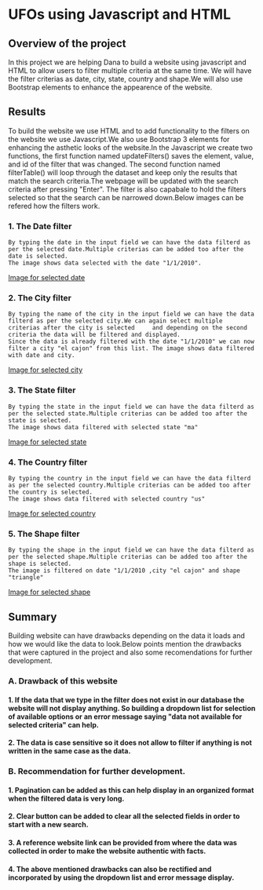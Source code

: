 # UFOs using Javascript and HTML

## Overview of the project
In this project we are helping Dana to build a website using javascript and HTML to allow users to filter multiple criteria at the same time. We will       have the filter criterias as date, city, state, country and shape.We will also use Bootstrap elements to enhance the appearence of the website.

## Results
To build the website we use HTML and to add functionality to the filters on the website we use Javascript.We also use Bootstrap 3 elements for enhancing the asthetic looks of the website.In the Javascript we create two functions, the first function named updateFilters() saves the element, value, and id of the filter that was changed. The second function named filterTable() will loop through the dataset and keep only the results that match the search criteria.The webpage will be updated with the search criteria after pressing "Enter". The filter is also capabale to hold the filters selected so that the search can be narrowed down.Below images can be refered how the filters work.

### 1. The Date filter
    By typing the date in the input field we can have the data filterd as per the selected date.Multiple criterias can be added too after the date is selected. 
    The image shows data selected with the date "1/1/2010".
   [Image for selected date][1]

### 2. The City filter
    By typing the name of the city in the input field we can have the data filterd as per the selected city.We can again select multiple criterias after the city is selected     and depending on the second criteria the data will be filtered and displayed.
    Since the data is already filtered with the date "1/1/2010" we can now filter a city "el cajon" from this list. The image shows data filtered with date and city.
   [Image for selected city][2]  

### 3. The State filter
    By typing the state in the input field we can have the data filterd as per the selected state.Multiple criterias can be added too after the state is selected.
    The image shows data filtered with selected state "ma"
   [Image for selected state][3]

### 4. The Country filter
    By typing the country in the input field we can have the data filterd as per the selected country.Multiple criterias can be added too after the country is selected.
    The image shows data filtered with selected country "us"
   [Image for selected country][4]

### 5. The Shape filter
    By typing the shape in the input field we can have the data filterd as per the selected shape.Multiple criterias can be added too after the shape is selected.
    The image is filtered on date "1/1/2010 ,city "el cajon" and shape "triangle"
   [Image for selected shape][5]



## Summary
Building website can have drawbacks depending on the data it loads and how we would like the data to look.Below points mention the drawbacks that were captured in the project and also some recomendations for further development.

### A. Drawback of this website

#### 1. If the data that we type in the filter does not exist in our database the website will not display anything. So building a dropdown list for selection of available options or an error message saying "data not available for selected criteria" can help.

#### 2. The data is case sensitive so it does not allow to filter if anything is not written in the same case as the data.

### B. Recommendation for further development.

#### 1. Pagination can be added as this can help display in an organized format when the filtered data is very long.

#### 2. Clear button can be added to clear all the selected fields in order to start with a new search.

#### 3. A reference website link can be provided from where the data was collected in order to make the website authentic with facts.

#### 4. The above mentioned drawbacks can also be rectified and incorporated by using the dropdown list and error message display.

[1]:https://github.com/Akshaya-Kamble/UFOs/blob/main/Challenge/Reference%20images/Date.PNG
[2]:https://github.com/Akshaya-Kamble/UFOs/blob/main/Challenge/Reference%20images/City.PNG
[3]:https://github.com/Akshaya-Kamble/UFOs/blob/main/Challenge/Reference%20images/State.PNG
[4]:https://github.com/Akshaya-Kamble/UFOs/blob/main/Challenge/Reference%20images/Country.PNG
[5]:https://github.com/Akshaya-Kamble/UFOs/blob/main/Challenge/Reference%20images/Shape.PNG
